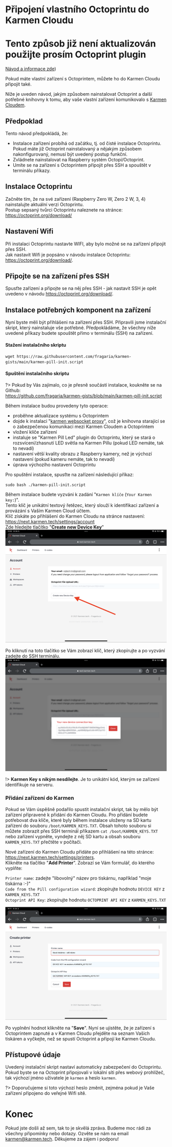 # Připojení vlastního Octoprintu do Karmen Cloudu


# Tento způsob již není aktualizován použijte prosím Octoprint plugin
  
[Návod a informace zde](/cs/karmen-connector-octoprint-plugin.md))

  
  
  
  
  
  
  
  

Pokud máte vlastní zařízení s Octoprintem, můžete ho do Karmen Cloudu připojit také.

Níže je uveden návod, jakým způsobem nainstalovat Octoprint a další potřebné knihovny k tomu, aby vaše vlastní zařízení komunikovalo s [Karmen Cloudem](https://next.karmen.tech/).

## Předpoklad

Tento návod předpokládá, že:

- Instalace zařízení probíhá od začátku, tj. od čisté instalace Octoprintu. Pokud máte již Octoprint nainstalovaný
a nějakým způsobem nakonfigurovaný, nemusí být uvedený postup funkční.
- Zvládnete nainstalovat na Raspberry systém Octopi/Octoprint.
- Umíte se na zařízení s Octoprintem připojit přes SSH a spouštět v terminálu příkazy.

## Instalace Octoprintu

Začněte tím, že na své zařízení (Raspberry Zero W, Zero 2 W, 3, 4) nainstalujte aktuální verzi Octoprintu.  
Postup sepsaný tvůrci Octoprintu naleznete na stránce: https://octoprint.org/download/

## Nastavení Wifi

Při instalaci Octoprintu nastavte WIFI, aby bylo možné se na zařízení připojit přes SSH.  
Jak nastavit Wifi je popsáno v návodu instalace Octoprintu: https://octoprint.org/download/.

## Připojte se na zařízení přes SSH

Spusťte zařízení a připojte se na něj přes SSH - jak nastavit SSH je opět uvedeno v návodu https://octoprint.org/download/.

## Instalace potřebných komponent na zařízení

Nyní byste měli být přihlášeni na zařízení přes SSH. Připravili jsme instalační skript, který nainstaluje vše potřebné. Předpokládáme, že všechny níže uvedené příkazy budete spouštět přímo v terminálu (SSH) na zařízení.

#### Stažení instalačního skriptu

`wget https://raw.githubusercontent.com/fragaria/karmen-gists/main/karmen-pill-init.script`

#### Spuštění instalačního skriptu

?> Pokud by Vás zajímalo, co je přesně součástí instalace, koukněte se na Github:  
https://github.com/fragaria/karmen-gists/blob/main/karmen-pill-init.script

Během instalace budou provedeny tyto operace:

- proběhne aktualizace systému s Octoprintem
- dojde k instalaci "[karmen websocket proxy](https://github.com/fragaria/websocket-proxy)", což je knihovna starající se o zabezpečenou komunikaci mezi Karmen Cloudem a Octoprintem
- vložení klíče zařízení
- instaluje se "Karmen Pill Led" plugin do Octoprintu, který se stará o rozsvícení/zhasnutí LED světla na Karmen Pillu (pokud LED nemáte, tak to nevadí)
- nastavení větší kvality obrazu z Raspberry kamery, než je výchozí nastavení (pokud kameru nemáte, tak to nevadí)
- úprava výchozího nastavení Octoprintu

Pro spuštění instalace, spusťte na zařízení následující příkaz:

`sudo bash ./karmen-pill-init.script`

Během instalace budete vyzváni k zadání "`Karmen klíče` (`Your Karmen key:`)".  
Tento klíč je unikátní textový řetězec, který slouží k identifikaci zařízení a provázání s Vaším Karmen Cloud účtem.  
Klíč získáte po přihlášení do Karmen Cloudu na stránce nastavení: https://next.karmen.tech/settings/account   
Zde hledejte tlačítko "**Create new Device Key**"
![Octoprint](_media/own-octopi-connect-to-karmen/cloud-new-device-key1.png ":size=1024")

Po kliknutí na toto tlačítko se Vám zobrazí klíč, který zkopírujte a po vyzvání zadejte do SSH terminálu.
![Octoprint](_media/own-octopi-connect-to-karmen/cloud-new-device-key2.png ":size=1024")

!> **Karmen Key s nikým nesdílejte**. Je to unikátní kód, kterým se zařízení identifikuje na serveru.

### Přidání zařízení do Karmen

Pokud se Vám úspěšně podařilo spustit instalační skript, tak by mělo být zařízení připravené k přidání do Karmen Cloudu. Pro přidání budete potřebovat dva klíče, které byly během instalace uloženy na SD kartu zařízení do souboru `/boot/KARMEN_KEYS.TXT`. Obsah tohoto souboru si můžete zobrazit přes SSH terminál příkazem `cat /boot/KARMEN_KEYS.TXT` nebo zařízení vypněte, vyndejte z něj SD kartu a obsah souboru `KARMEN_KEYS.TXT` přečtěte v počítači.

Nové zařízení do Karmen Cloudu přidáte po přihlášení na této stránce: https://next.karmen.tech/settings/printers.  
Klikněte na tlačítko "**Add Printer**". Zobrazí se Vám formulář, do kterého vyplňte:

`Printer name`: zadejte "libovolný" název pro tiskárnu, například "moje tiskárna :-)"  
`Code from the Pill configuration wizard`: zkopírujte hodnotu `DEVICE KEY` z `KARMEN_KEYS.TXT`  
`Octoprint API Key`: zkopírujte hodnotu `OCTOPRINT API KEY` z `KARMEN_KEYS.TXT`  

![Octoprint](_media/own-octopi-connect-to-karmen/cloud-new-printer.png ":size=1024")

Po vyplnění hodnot klikněte na "**Save**". Nyní se ujistěte, že je zařízení s Octoprintem zapnuté a v Karmen Cloudu přejděte na seznam Vašich tiskáren a vyčkejte, než se spustí Octoprint a připojí ke Karmen Cloudu.

## Přístupové údaje

Uvedený instalační skript nastaví automaticky zabezpečení do Octoprintu. Pokud byste se na Octoprint připojovali v lokální síti přes webový prohlížeč, tak výchozí jméno uživatele je `karmen` a heslo `karmen`.

?> Doporučujeme si toto výchozí heslo změnit, zejména pokud je Vaše zařízení připojeno do veřejné Wifi sítě.

# Konec

Pokud jste došli až sem, tak to je skvělá zpráva. Budeme moc rádi za všechny připomínky nebo dotazy. Ozvěte se nám na email karmen@karmen.tech. Děkujeme za zájem i podporu!
